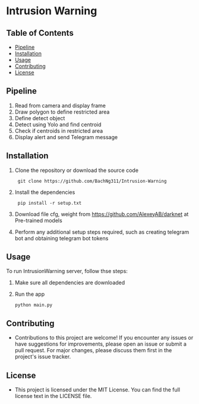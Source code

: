 # Intrusion Warning

## Table of Contents
- [Pipeline](#Pipeline)
- [Installation](#Installation)
- [Usage](#Usage)
- [Contributing](#Contributing)
- [License](#License)


## Pipeline 
1. Read from camera and display frame
2. Draw polygon to define restricted area
3. Define detect object
4. Detect using Yolo and find centroid
5. Check if centroids in restricted area
6. Display alert and send Telegram message

## Installation

1. Clone the repository or download the source code

        git clone https://github.com/BachNg311/Intrusion-Warning

2. Install the dependencies

        pip install -r setup.txt

3. Download file cfg, weight from https://github.com/AlexeyAB/darknet at Pre-trained models 

3. Perform any additional setup steps required, such as creating telegram bot and obtaining telegram bot tokens


## Usage 
 To run IntrusionWarning server, follow thse steps:
 1. Make sure all dependencies are downloaded
 2. Run the app

        python main.py


## Contributing
- Contributions to this project are welcome! If you encounter any issues or have suggestions for improvements, please open an issue or submit a pull request. For major changes, please discuss them first in the project's issue tracker.

## License
- This project is licensed under the MIT License. You can find the full license text in the LICENSE file.